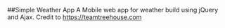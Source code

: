 ##Simple Weather App
A Mobile web app for weather build using jQuery and Ajax. 
Credit to https://teamtreehouse.com
